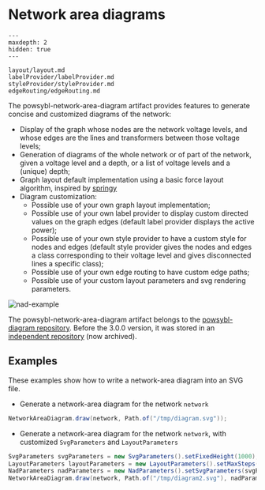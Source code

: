 # Network area diagrams


```{toctree}
---
maxdepth: 2
hidden: true
---

layout/layout.md
labelProvider/labelProvider.md
styleProvider/styleProvider.md
edgeRouting/edgeRouting.md
```


The powsybl-network-area-diagram artifact provides features to generate concise and customized diagrams of the network:
- Display of the graph whose nodes are the network voltage levels, and whose edges are the lines and transformers between those voltage levels;
- Generation of diagrams of the whole network or of part of the network, given a voltage level and a depth, or a list of voltage levels and a (unique) depth;
- Graph layout default implementation using a basic force layout algorithm, inspired by [springy](https://github.com/dhotson/springy)
- Diagram customization:
    - Possible use of your own graph layout implementation;
    - Possible use of your own label provider to display custom directed values on the graph edges (default label provider displays the active power);
    - Possible use of your own style provider to have a custom style for nodes and edges (default style provider gives the nodes and edges a class corresponding to their voltage level and gives disconnected lines a specific class);
    - Possible use of your own edge routing to have custom edge paths;
    - Possible use of your custom layout parameters and svg rendering parameters.

![nad-example](/_static/img/nad/nad-example.png)

The powsybl-network-area-diagram artifact belongs to the [powsybl-diagram repository](https://github.com/powsybl/powsybl-diagram). Before the 3.0.0 version, it was stored in an [independent repository](https://github.com/powsybl/powsybl-network-area-diagram) (now archived).

## Examples

These examples show how to write a network-area diagram into an SVG file.

* Generate a network-area diagram for the network `network`

```java
NetworkAreaDiagram.draw(network, Path.of("/tmp/diagram.svg"));
```

* Generate a network-area diagram for the network `network`, with customized `SvgParameters` and `LayoutParameters`

```java
SvgParameters svgParameters = new SvgParameters().setFixedHeight(1000);
LayoutParameters layoutParameters = new LayoutParameters().setMaxSteps(300);
NadParameters nadParameters = new NadParameters().setSvgParameters(svgParameters).setLayoutParameters(layoutParameters);
NetworkAreaDiagram.draw(network, Path.of("/tmp/diagram2.svg"), nadParameters, VoltageLevelFilter.NO_FILTER);
```